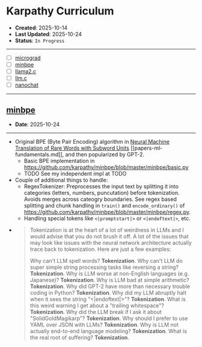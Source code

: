 # Karpathy Curriculum

- **Created**: 2025-10-14
- **Last Updated**: 2025-10-24
- **Status**: `In Progress`

---

- [ ] [micrograd](https://github.com/karpathy/micrograd)
- [ ] [minbpe](https://github.com/karpathy/minbpe)
- [ ] [llama2.c](https://github.com/karpathy/llama2.c)
- [ ] [llm.c](https://github.com/karpathy/llm.c)
- [ ] [nanochat](https://github.com/karpathy/nanochat)

---

## [minbpe](https://github.com/karpathy/minbpe)

- **Date**: 2025-10-24

---

- Original BPE (Byte Pair Encoding) algorithm in [Neural Machine Translation of Rare Words with Subword Units](https://arxiv.org/abs/1508.07909) [[papers-ml-fundamentals.md]], and then popularized by GPT-2.
  - Basic BPE implementation in <https://github.com/karpathy/minbpe/blob/master/minbpe/basic.py>
  - TODO See my independent impl at TODO
- Couple of additional things to handle:
  - RegexTokenizer: Preprocesses the input text by splitting it into categories (letters, numbers, puncutation) before tokenization. Avoids merges across cateogry boundaries. See regex based splitting and chunk handling in `train()` and `encode_ordinary()` of <https://github.com/karpathy/minbpe/blob/master/minbpe/regex.py>.
  - Handling special tokens like `<|promptstart|>` or `<|endoftext|>`, etc.
- > Tokenization is at the heart of a lot of weirdness in LLMs and I would advise that you do not brush it off. A lot of the issues that may look like issues with the neural network architecture actually trace back to tokenization. Here are just a few examples:
  >
  > Why can't LLM spell words? **Tokenization**.
  > Why can't LLM do super simple string processing tasks like reversing a string? **Tokenization**.
  > Why is LLM worse at non-English languages (e.g. Japanese)? **Tokenization**.
  > Why is LLM bad at simple arithmetic? **Tokenization**.
  > Why did GPT-2 have more than necessary trouble coding in Python? **Tokenization**.
  > Why did my LLM abruptly halt when it sees the string "<|endoftext|>"? **Tokenization**.
  > What is this weird warning I get about a "trailing whitespace"? **Tokenization**.
  > Why did the LLM break if I ask it about "SolidGoldMagikarp"? **Tokenization**.
  > Why should I prefer to use YAML over JSON with LLMs? **Tokenization**.
  > Why is LLM not actually end-to-end language modeling? **Tokenization**.
  > What is the real root of suffering? **Tokenization**.
